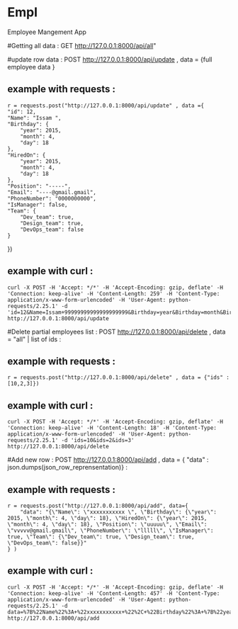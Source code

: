 # Empl
Employee Mangement App



#Getting all data   : GET http://127.0.0.1:8000/api/all"  

#update row data  : POST http://127.0.0.1:8000/api/update , data = {full employee data }  
## example with requests :  
	r = requests.post("http://127.0.0.1:8000/api/update" , data ={
    "id": 12,
    "Name": "Issam ",
    "Birthday": {
        "year": 2015,
        "month": 4,
        "day": 18
    },
    "HiredOn": {
        "year": 2015,
        "month": 4,
        "day": 18
    },
    "Position": "-----",
    "Email": "----@gmail.gmail",
    "PhoneNumber": "0000000000",
    "IsManager": false,
    "Team": {
        "Dev_team": true,
        "Design_team": true,
        "DevOps_team": false
    }
})
## example with curl :  	
	curl -X POST -H 'Accept: */*' -H 'Accept-Encoding: gzip, deflate' -H 'Connection: keep-alive' -H 'Content-Length: 259' -H 'Content-Type: application/x-www-form-urlencoded' -H 'User-Agent: python-requests/2.25.1' -d 'id=12&Name=Issam+99999999999999999999&Birthday=year&Birthday=month&Birthday=day&HiredOn=year&HiredOn=month&HiredOn=day&Position=Justice+league&Email=darkside%40gmail.gmail&PhoneNumber=21625881317&IsManager=False&Team=Dev_team&Team=Design_team&Team=DevOps_team' http://127.0.0.1:8000/api/update



#Delete partial employees list :  POST http://127.0.0.1:8000/api/delete , data = "all" | list of ids  : 
## example with requests :  
	r = requests.post("http://127.0.0.1:8000/api/delete" , data = {"ids" : [10,2,3]})

## example with curl : 
	curl -X POST -H 'Accept: */*' -H 'Accept-Encoding: gzip, deflate' -H 'Connection: keep-alive' -H 'Content-Length: 18' -H 'Content-Type: application/x-www-form-urlencoded' -H 'User-Agent: python-requests/2.25.1' -d 'ids=10&ids=2&ids=3' http://127.0.0.1:8000/api/delete  


#Add new row  : POST http://127.0.0.1:8000/api/add , data = { "data" : json.dumps(json_row_reprensentation)}  : 

## example with requests :  
	r = requests.post("http://127.0.0.1:8000/api/add", data={
		"data": "{\"Name\": \"xxxxxxxxxxx \", \"Birthday\": {\"year\": 2015, \"month\": 4, \"day\": 18}, \"HiredOn\": {\"year\": 2015, \"month\": 4, \"day\": 18}, \"Position\": \"uuuuu\", \"Email\": \"vvvvv@gmail.gmail\", \"PhoneNumber\": \"lllll\", \"IsManager\": true, \"Team\": {\"Dev_team\": true, \"Design_team\": true, \"DevOps_team\": false}}"
	} )

## example with curl : 
	curl -X POST -H 'Accept: */*' -H 'Accept-Encoding: gzip, deflate' -H 'Connection: keep-alive' -H 'Content-Length: 457' -H 'Content-Type: application/x-www-form-urlencoded' -H 'User-Agent: python-requests/2.25.1' -d data=%7B%22Name%22%3A+%22xxxxxxxxxxx+%22%2C+%22Birthday%22%3A+%7B%22year%22%3A+2015%2C+%22month%22%3A+4%2C+%22day%22%3A+18%7D%2C+%22HiredOn%22%3A+%7B%22year%22%3A+2015%2C+%22month%22%3A+4%2C+%22day%22%3A+18%7D%2C+%22Position%22%3A+%22uuuuu%22%2C+%22Email%22%3A+%22vvvvv%40gmail.gmail%22%2C+%22PhoneNumber%22%3A+%22lllll%22%2C+%22IsManager%22%3A+true%2C+%22Team%22%3A+%7B%22Dev_team%22%3A+true%2C+%22Design_team%22%3A+true%2C+%22DevOps_team%22%3A+false%7D%7D http://127.0.0.1:8000/api/add


